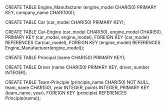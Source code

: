 CREATE TABLE Engine_Manufacturer
	(engine_model CHAR(50) PRIMARY KEY,
	company_name CHAR(100));

CREATE TABLE Car
	(car_model CHAR(50) PRIMARY KEY);

CREATE TABLE Car-Engine
	(car_model CHAR(50),
	engine_model CHAR(50),
	PRIMARY KEY (car_model, engine_model),
	FOREIGN KEY (car_model) REFERENCES Car(car_model),
	FOREIGN KEY (engine_model) REFERENCES Engine_Manufacturer(engine_model));
	
CREATE TABLE Principal
	(name CHAR(50) PRIMARY KEY);

CREATE TABLE Driver
	(name CHAR(50) PRIMARY KEY,
	driver_number INTEGER);

CREATE TABLE Team-Principle
	(principle_name CHAR(50) NOT NULL,
	team_name CHAR(50),
	year INTEGER,
	points INTEGER,
	PRIMARY KEY (team_name, year),
	FOREIGN KEY (principle) REFERENCES Principle(name));
